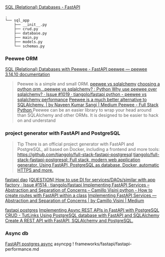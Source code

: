 

[SQL (Relational) Databases - FastAPI ](https://fastapi.tiangolo.com/tutorial/sql-databases/)
```
.
└── sql_app
    ├── __init__.py
    ├── crud.py
    ├── database.py
    ├── main.py
    ├── models.py
    └── schemas.py
```

### Peewee ORM

[SQL (Relational) Databases with Peewee - FastAPI ](https://fastapi.tiangolo.com/advanced/sql-databases-peewee/)
[peewee — peewee 3.14.10 documentation ](https://docs.peewee-orm.com/en/latest/)
>Peewee is a simple and small ORM.
[peewee vs sqlalchemy](https://www.google.com/search?qie=UTF-8)
[choosing a python orm...peewee vs sqlalchemy? : Python ](https://www.reddit.com/r/Python/comments/4tnqai/choosing_a_python_ormpeewee_vs_sqlalchemy/)
[Why use peewee over sqlalchemy? · Issue #1019 · tiangolo/fastapi ](https://github.com/tiangolo/fastapi/issues/1019)
[python - peewee vs sqlalchemy performance](https://stackoverflow.com/questions/36946874/peewee-vs-sqlalchemy-performance)
[Peewee is a much better alternative to SQLAlchemy. | by Naveen Kumar Sangi | Medium ](https://naveenkumarsangi.medium.com/peewee-is-a-much-better-alternative-to-sqlalchemy-516113bf087b)
[Peewee - Full Stack Python ](https://www.fullstackpython.com/peewee.html)
>Peewee can be an easier library to wrap your head around than SQLAlchemy and other ORMs. It is designed to be easier to hack on and understand

### project generator with FastAPI and PostgreSQL

>Tip There is an official project generator with FastAPI and PostgreSQL, all based on Docker, including a frontend and more tools: https://github.com/tiangolo/full-stack-fastapi-postgresql
[tiangolo/full-stack-fastapi-postgresql: Full stack, modern web application generator. Using FastAPI, PostgreSQL as database, Docker, automatic HTTPS and more. ](https://github.com/tiangolo/full-stack-fastapi-postgresql)

[fastapi dao](https://www.google.com/search?qie=UTF-8)
[[QUESTION] How to use DI for services/DAOs/similar with app factory · Issue #1514 · tiangolo/fastapi ](https://github.com/tiangolo/fastapi/issues/1514)
[Implementing FastAPI Services – Abstraction and Separation of Concerns – Camillo Visini ](https://camillovisini.com/article/abstracting-fastapi-services/)
[python - How to create routes with FastAPI within a class](https://stackoverflow.com/questions/63853813/how-to-create-routes-with-fastapi-within-a-class)
[Implementing FastAPI Services — Abstraction and Separation of Concerns | by Camillo Visini | Medium ](https://camillovisini.medium.com/implementing-fastapi-services-abstraction-and-separation-of-concerns-f759ff2dcd81)

[fastapi postgres](https://www.google.com/search?qie=UTF-8)
[Implementing Async REST APIs in FastAPI with PostgreSQL CRUD - TutLinks ](https://www.tutlinks.com/fastapi-with-postgresql-crud-async/)
[Using PostgreSQL database with FastAPI and SQLAlchemy](https://www.youtube.com/watch?v=Lj7ivxUvSog)
[Create A REST API with FastAPI, SQLAlchemy and PostgreSQL.](https://www.youtube.com/watch?v=2g1ZjA6zHRo)

### Async db

[FastAPI postgres async](https://www.google.com/search?qsadpr=1.41)
asyncpg !
frameworks/fastapi/fastapi-performance.md
